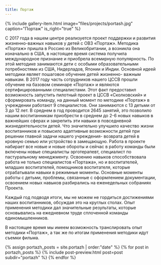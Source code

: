 ```yaml
---
title: Портаж 
---
```


{% include gallery-item.html image="files/projects/portash.jpg" caption="Портаж" is_right="true" %}

С 2017 года в нашем центре реализуется проект поддержки и развития
жизненно-важных навыков у детей с ОВЗ «Портаж». Методика «Портаж»
пришла в Россию из Великобритании, а возникла она изначально в США, в
настоящее время система получила международное признание и приобрела
всемирную популярность. По этой методике занимаются дети с особыми
образовательными потребностями из США, Нидерладов, Японии и Индии.
Основной идеей методики являет пошаговое обучение детей жизненно-
важным навыкам. В 2017 году часть сотрудников нашего ЦССВ прошли
обучение на базовом семинаре «Портаж» и являются сертифицированными
специалистами. Этот факт предоставил возможность запустить пилотный
проект в ЦССВ «Сколковский» и сформировать команду, на данный момент
по методике «Портаж» в учреждении работают 9 специалистов. Они
занимаются с 13 детьми от 3 до 12 лет. В среднем в год проводится 2645
занятий, это позволило нашим воспитанникам приобрести в среднем до 2-6
новых навыков в важнейших сферах и закрепить эти навыки в
повседневной жизнедеятельности детей. Что значительно улучшило качество
жизни воспитанников и повысило адаптивные возможности детей при
решении главной задачи нашего учреждения- возврата детей в кровную
семью или устройство в замещающую. Работа в проекте набирает все новые
и новые обороты и сейчас в работу команды были включены новые
специалисты эрготерапевт, специалист по пастуральному менеджменту.
Освоению навыков способствовала работа не только специалистов
«Портажа», но и воспитателей, младших воспитателей, помощников
воспитателя, которые отрабатывали навыки в режимные моменты. Основные
моменты работы с детьми, проблемы, связанные с оформлением
документации, освоением новых навыков разбирались на еженедельных
собраниях Проекта.

Каждый год подводя итоги, мы не можем не гордиться достижениями
наших воспитанников, обсуждая это на круглых столах. Опыт применения
методики дал значительные результаты, которые основывались на
ежедневном труде сплоченной команды единомышленников.

В настоящее время мы имеем возможность транслировать опыт методики
«Портаж», а так же по итогам применения методики идут съемки фильма. 


<div class="blog">
{% assign portazh_posts = site.portazh | order:"date" %}
{% for post in portazh_posts %}
{% include post-preview.html post=post subdir="portazh" %}
{% endfor %}
</div>
